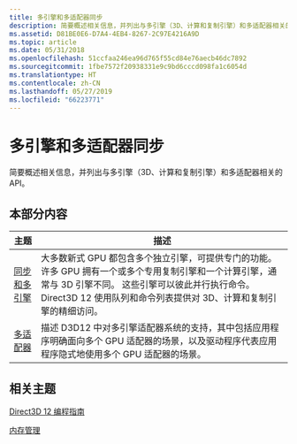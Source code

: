 ```yaml
---
title: 多引擎和多适配器同步
description: 简要概述相关信息，并列出与多引擎（3D、计算和复制引擎）和多适配器相关的 API。
ms.assetid: D81BE0E6-D7A4-4EB4-8267-2C97E4216A9D
ms.topic: article
ms.date: 05/31/2018
ms.openlocfilehash: 51ccfaa246ea96d765f55cd84e76aecb46dc7892
ms.sourcegitcommit: 1fbe7572f20938331e9c9bd6cccd098fa1c6054d
ms.translationtype: HT
ms.contentlocale: zh-CN
ms.lasthandoff: 05/27/2019
ms.locfileid: "66223771"
---
```

# <a name="multi-engine-and-multi-adapter-synchronization"></a>多引擎和多适配器同步

简要概述相关信息，并列出与多引擎（3D、计算和复制引擎）和多适配器相关的 API。

## <a name="in-this-section"></a>本部分内容



| 主题                                                                             | 描述                                                                                                                                                                                                                                                                                                                                                                                         |
|-----------------------------------------------------------------------------------|-----------------------------------------------------------------------------------------------------------------------------------------------------------------------------------------------------------------------------------------------------------------------------------------------------------------------------------------------------------------------------------------------------|
| [同步和多引擎](user-mode-heap-synchronization.md)<br/> | 大多数新式 GPU 都包含多个独立引擎，可提供专门的功能。 许多 GPU 拥有一个或多个专用复制引擎和一个计算引擎，通常与 3D 引擎不同。 这些引擎可以彼此并行执行命令。 Direct3D 12 使用队列和命令列表提供对 3D、计算和复制引擎的精细访问。<br/> |
| [多适配器](multi-engine.md)<br/>                                      | 描述 D3D12 中对多引擎适配器系统的支持，其中包括应用程序明确面向多个 GPU 适配器的场景，以及驱动程序代表应用程序隐式地使用多个 GPU 适配器的场景。<br/>                                                                                                                                                |



 

## <a name="related-topics"></a>相关主题

<dl> <dt>

[Direct3D 12 编程指南](directx-12-programming-guide.md)
</dt> <dt>

[内存管理](memory-management.md)
</dt> </dl>

 

 





